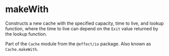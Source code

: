 # makeWith

Constructs a new cache with the specified capacity, time to live, and
lookup function, where the time to live can depend on the `Exit` value
returned by the lookup function.

Part of the `Cache` module from the `@effect/io` package. Also known as `Cache.makeWith`.
